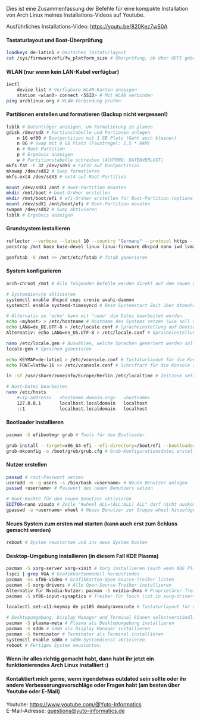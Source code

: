 Dies ist eine Zusammenfassung der Befehle für eine kompakte Installation von Arch Linux meines Installations-Videos auf Youtube.

Ausführliches Installations-Video: https://youtu.be/820Kez7wS0A

#### Tastaturlayout und Boot-Überprüfung
```bash
loadkeys de-latin1 # Deutsches Tastaturlayout
cat /sys/firmware/efi/fw_platform_size # Überprüfung, ob über UEFI gebooted worden ist (Falls nein, kommt ein Fehler zurück)
```
#### WLAN (nur wenn kein LAN-Kabel verfügbar)
```bash
iwctl
	device list # Verfügbare WLAN-Karten anzeigen
	station <wlan0> connect <SSID> # Mit WLAN verbinden
ping archlinux.org # WLAN-Verbindung prüfen
```
#### Partitionen erstellen und formatieren (Backup nicht vergessen!)
```bash
lsblk # Datenträger anzeigen, um Formatierung zu planen
gdisk /dev/sdX # Partionstabelle und Partionen anlegen
	n 1G ef00 # Bootpartition mit 1 GB Platz (Geht auch kleiner)
	n 8G # Swap mit 8 GB Platz (Faustregel: 1,5 * RAM)
	n # Root-Partition
	p # Ergebnis anzeigen
    w # Partitionstabelle schreiben (ACHTUNG: DATENVERLUST)
mkfs.fat -F 32 /dev/sdX1 # Fat32 auf Bootpartition
mkswap /dev/sdX2 # Swap formatieren
mkfs.ext4 /dev/sdX3 # ext4 auf Root-Partition

mount /dev/sdX3 /mnt # Root-Partition mounten
mkdir /mnt/boot # boot-Ordner erstellen
mkdir /mnt/boot/efi # efi-Ordner erstellen für Boot-Partition (optional genügt auch /boot)
mount /dev/sdX1 /mnt/boot/efi # Boot-Partition mounten
swapon /dev/sdX2 # Swap aktivieren
lsblk # Ergebnis anzeigen
```
#### Grundsystem installieren
```bash
reflector --verbose --latest 10 --country "Germany" --protocol https --sort rate --save /etc/pacman.d/mirrorlist # Mirrorlist sortieren
pacstrap /mnt base base-devel linux linux-firmware dhcpcd nano iwd lvm2 dbus acpid avahi cups cronie sudo less most intel-ucode amd-ucode dosfstools gptfdisk # Grundsystem unter /mnt installieren

genfstab -U /mnt >> /mnt/etc/fstab # fstab generieren
```
#### System konfigurieren
```bash
arch-chroot /mnt # Alle folgenden Befehle werden direkt auf dem neuen System ausgeführt

# Systemdienste aktivieren
systemctl enable dhcpcd cups cronie avahi-daemon
systemctl enable systemd-timesyncd # Beim Systemstart Zeit über Atomuhr abgleichen (problematisch bei dual boot)

# Alternativ zu 'echo' kann mit 'nano' die Datei bearbeitet werden
echo <myhost> > /etc/hostname # Hostname des Systems setzen (wie soll der PC heißen?)
echo LANG=de_DE.UTF-8 > /etc/locale.conf # Spracheinstellung auf Deutsch setzen
Alternativ: echo LANG=en_US.UTF-8 > /etc/locale.conf # Spracheinstellung auf Englisch setzen

nano /etc/locale.gen # Auswählen, welche Sprachen generiert werden sollen (Jeweilige Sprache darf nicht auskommentiert sein)
locale-gen # Sprachen generieren

echo KEYMAP=de-latin1 > /etc/vconsole.conf # Tastaturlayout für die Konsole setzen
echo FONT=lat9w-16 >> /etc/vconsole.conf # Schriftart für die Konsole setzen

ln -sf /usr/share/zoneinfo/Europe/Berlin /etc/localtime # Zeitzone setzen

# Host-Datei bearbeiten
nano /etc/hosts
    #<ip-address>	<hostname.domain.org>	<hostname>
    127.0.0.1	    localhost.localdomain	localhost
    ::1		        localhost.localdomain	localhost
```
#### Bootloader installieren
```bash
pacman -S efibootmgr grub # Tools für den Bootloader

grub-install --target=x86_64-efi --efi-directory=/boot/efi --bootloader-id=GRUB # Bootloader installieren und ins UEFI eintragen
grub-mkconfig -o /boot/grub/grub.cfg # Grub-Konfigurationsdatei erstellen
```
#### Nutzer erstellen
```bash
passwd # root-Passwort setzen
useradd -m -g users -s /bin/bash <username> # Neuen Benutzer anlegen
passwd <username> # Passwort des neuen Benutzers setzen

# Root-Rechte für den neuen Benutzer aktivieren
EDITOR=nano visudo # Zeile "#wheel ALL=(ALL:ALL) ALL" darf nicht auskommentiert sein. Dadurch bekommen alle Nutzer, die in dieser Gruppe sind, root-Rechte durch sudo)
gpasswd -a <username> wheel # Neuen Benutzer zur Gruppe wheel hinzufügen 
```
#### Neues System zum ersten mal starten (kann auch erst zum Schluss gemacht werden)
```bash
reboot # System neustarten und ins neue System booten
```
#### Desktop-Umgebung installieren (in diesem Fall KDE Plasma)
```bash
pacman -S xorg-server xorg-xinit # Xorg installieren (auch wenn KDE Plasma mitlerweile standardmäßig auf Wayland setzt, würde ich Xorg immer mitinstallieren)
lspci | grep VGA # Grafikkartenmodell herausfinden
pacman -Ss xf86-video # Grafikkarten-Open-Source-Treiber listen
pacman -S xorg-drivers # Alle Open-Source-Treiber installieren
Alternativ für Nvidia-Nutzer: pacman -S nvidia-dkms # Proprietärer Treiber (empfohlen)
pacman -S xf86-input-synaptics # Treiber für Touch (ist in xorg-drivers enthalten)

localectl set-x11-keymap de pc105 deadgraveacute # Tastaturlayout für grafische Oberfläche setzen

# Desktopumgebung, Display Manager und Terminal können selbstverständlich individuell ausgesucht werden. Diese Auswahl dient nur als Beispiel.
pacman -S plasma-meta # Plasma als Desktopumgebung installieren
pacman -S sddm # sddm als Display Manager installieren
pacman -S terminator # Terminator als Terminal installieren
systemctl enable sddm # sddm-Systemdienst aktivieren
reboot # Fertiges System neustarten.
```
#### Wenn ihr alles richtig gemacht habt, dann habt ihr jetzt ein funktionierendes Arch Linux installiert :)
#### Kontaktiert mich gerne, wenn irgendetwas outdated sein sollte oder ihr andere Verbesserungsvorschläge oder Fragen habt (am besten über Youtube oder E-Mail)
Youtube: https://www.youtube.com/@Yuto-Informatics  
E-Mail-Adresse: questions@yuto-informatics.de
